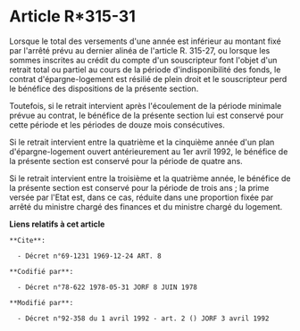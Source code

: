 # Article R*315-31

Lorsque le total des versements d'une année est inférieur au montant fixé par l'arrêté prévu au dernier alinéa de l'article
R. 315-27, ou lorsque les sommes inscrites au crédit du compte d'un souscripteur font l'objet d'un retrait total ou partiel
au cours de la période d'indisponibilité des fonds, le contrat d'épargne-logement est résilié de plein droit et le
souscripteur perd le bénéfice des dispositions de la présente section.

Toutefois, si le retrait intervient après l'écoulement de la période minimale prévue au contrat, le bénéfice de la présente
section lui est conservé pour cette période et les périodes de douze mois consécutives.

Si le retrait intervient entre la quatrième et la cinquième année d'un plan d'épargne-logement ouvert antérieurement au 1er
avril 1992, le bénéfice de la présente section est conservé pour la période de quatre ans.

Si le retrait intervient entre la troisième et la quatrième année, le bénéfice de la présente section est conservé pour la
période de trois ans ; la prime versée par l'Etat est, dans ce cas, réduite dans une proportion fixée par arrêté du ministre
chargé des finances et du ministre chargé du logement.

**Liens relatifs à cet article**

	**Cite**:

	  - Décret n°69-1231 1969-12-24 ART. 8

	**Codifié par**:

	  - Décret n°78-622 1978-05-31 JORF 8 JUIN 1978

	**Modifié par**:

	  - Décret n°92-358 du 1 avril 1992 - art. 2 () JORF 3 avril 1992
